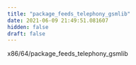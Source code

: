 ```yaml
---
title: "package_feeds_telephony_gsmlib"
date: 2021-06-09 21:49:51.081607
hidden: false
draft: false
---
```


x86/64/package_feeds_telephony_gsmlib

